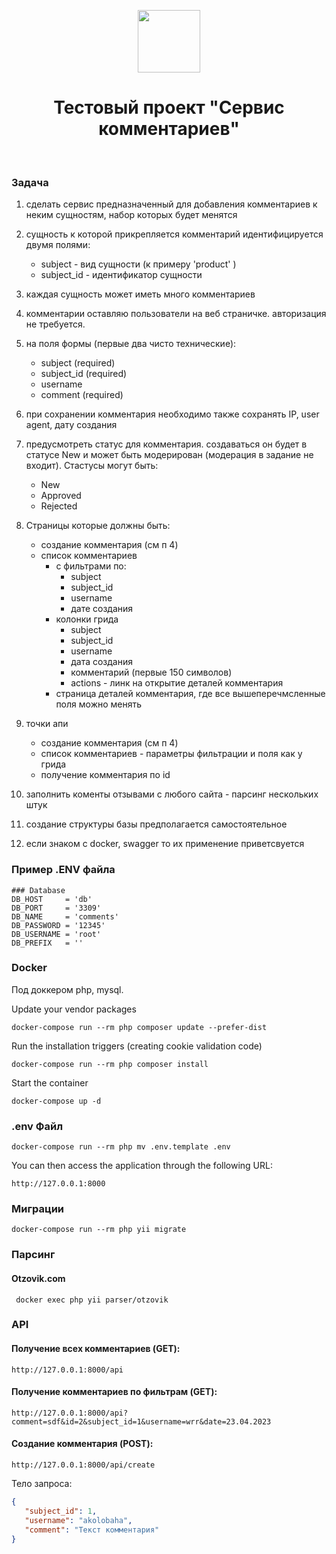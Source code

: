 <p align="center">
    <a href="https://github.com/yiisoft" target="_blank">
        <img src="https://avatars0.githubusercontent.com/u/993323" height="100px">
    </a>
    <h1 align="center">Тестовый проект "Сервис комментариев"</h1>
    <br>
</p>

### Задача

1. сделать сервис предназначенный для добавления комментариев к неким сущностям, набор которых будет менятся
2. сущность к которой прикрепляется комментарий идентифицируется двумя полями:
   - subject - вид сущности (к примеру 'product' )
   - subject_id - идентификатор сущности
3. каждая сущность может иметь много комментариев
3. комментарии оставляю пользователи на веб страничке. авторизация не требуется.
4. на поля формы (первые два чисто технические):
   - subject    (required)
   - subject_id (required)
   - username
   - comment    (required)
5. при сохранении комментария необходимо также сохранять IP, user agent, дату создания
6. предусмотреть статус для комментария. создаваться он будет в статусе New и может быть модерирован (модерация в задание не входит).  Стастусы могут быть:
   - New
   - Approved
   - Rejected
7. Страницы которые должны быть:
   - создание комментария (см п 4)
   - список комментариев
      - с фильтрами по:
         - subject
         - subject_id
         - username
         - дате создания
      - колонки грида
         - subject
         - subject_id
         - username
         - дата создания
         - комментарий (первые 150 символов)
         - actions - линк на открытие деталей комментария
      - страница деталей комментария, где все вышеперечмсленные поля можно менять
8. точки апи
   - создание комментария (см п 4)
   - список комментариев - параметры фильтрации и поля как у грида
   - получение комментария по id
9. заполнить коменты отзывами с любого сайта - парсинг нескольких штук

10. создание структуры базы предполагается самостоятельное
11. если знаком с docker, swagger то их применение приветсвуется


### Пример .ENV файла
```
### Database
DB_HOST     = 'db'
DB_PORT     = '3309'
DB_NAME     = 'comments'
DB_PASSWORD = '12345'
DB_USERNAME = 'root'
DB_PREFIX   = ''
```

### Docker
Под доккером php, mysql.

Update your vendor packages

    docker-compose run --rm php composer update --prefer-dist

Run the installation triggers (creating cookie validation code)

    docker-compose run --rm php composer install    

Start the container

    docker-compose up -d

### .env Файл

   ```docker-compose run --rm php mv .env.template .env```

You can then access the application through the following URL:

    http://127.0.0.1:8000

### Миграции
```docker-compose run --rm php yii migrate```

### Парсинг
#### Otzovik.com
``` docker exec php yii parser/otzovik```


### API

#### Получение всех комментариев (GET):
```http://127.0.0.1:8000/api```

#### Получение комментариев по фильтрам (GET):

```http://127.0.0.1:8000/api?comment=sdf&id=2&subject_id=1&username=wrr&date=23.04.2023```

#### Создание комментария (POST):
```http://127.0.0.1:8000/api/create```

Тело запроса:
```json
{
   "subject_id": 1,
   "username": "akolobaha",
   "comment": "Текст комментария"
}
```


